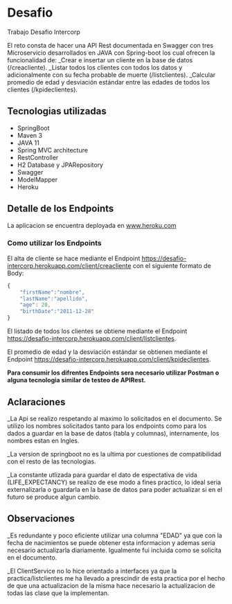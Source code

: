 # Desafio
Trabajo Desafio Intercorp


El reto consta de hacer una API Rest documentada en Swagger con tres Microservicio desarrollados en JAVA con Spring-boot los cual ofrecen la funcionalidad de:
_Crear e insertar un cliente en la base de datos (/creacliente).
_Listar todos los clientes con todos los datos y adicionalmente con su fecha probable de muerte (/listclientes).
_Calcular promedio de edad y desviación estándar entre las edades de todos los clientes (/kpideclientes).

## Tecnologias utilizadas

- SpringBoot	
- Maven 3
- JAVA 11
- Spring MVC architecture
- RestController
- H2 Database y JPARepository 
- Swagger
- ModelMapper
- Heroku

## Detalle de los Endpoints

La aplicacion se encuentra deployada en www.heroku.com

### Como utilizar los Endpoints

El alta de cliente se hace mediante el Endpoint https://desafio-intercorp.herokuapp.com/client/creacliente con el siguiente formato de Body:
```js
{
    "firstName":"nombre",
    "lastName":"apellido",
    "age": 20,
    "birthDate":"2011-12-28"
}
```

El listado de todos los clientes se obtiene mediante el Endpoint https://desafio-intercorp.herokuapp.com/client/listclientes.

El promedio de edad y la desviación estándar se obtienen mediante el Endpoint https://desafio-intercorp.herokuapp.com/client/kpideclientes.

**Para consumir los difrentes Endpoints sera necesario utilizar Postman o alguna tecnologia similar de testeo de APIRest.**

## Aclaraciones

_La Api se realizo respetando al maximo lo solicitados en el documento. Se utilizo los nombres solicitados tanto para los endpoints como para los dados a guardar en la base de datos (tabla y columnas), internamente, los nombres estan en Ingles.

_La version de springboot no es la ultima por cuestiones de compatibilidad con el resto de las tecnologias.

_La constante utlizada para guardar el dato de espectativa de vida (LIFE_EXPECTANCY) se realizo de ese modo a fines practico, lo ideal seria externalizarla o guardarla 
en la base de datos para poder actualizar si en el futuro se produce algun cambio.

## Observaciones

_Es redundante y poco eficiente utilizar una columna "EDAD" ya que con la fecha de nacimientos se puede obtener esta informacion y ademas seria necesario actualizarla diariamente. Igualmente fui incluida como se solicita en el documento.

_El ClientService no lo hice orientado a interfaces ya que la practica/listclientes me ha llevado a prescindir de esta practica por el hecho de que una actualizacion de la misma hace necesario la actualizacion de todas las clase que la implementan.
